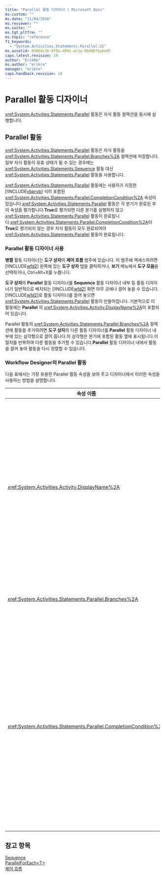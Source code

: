 ```yaml
---
title: "Parallel 활동 디자이너 | Microsoft Docs"
ms.custom: ""
ms.date: "11/04/2016"
ms.reviewer: ""
ms.suite: ""
ms.tgt_pltfrm: ""
ms.topic: "reference"
f1_keywords: 
  - "System.Activities.Statements.Parallel.UI"
ms.assetid: 0306dc3b-075a-4091-ac3a-96486fbabed5
caps.latest.revision: 10
author: "ErikRe"
ms.author: "erikre"
manager: "erikre"
caps.handback.revision: 10
---
```

# Parallel 활동 디자이너
<xref:System.Activities.Statements.Parallel> 활동은 자식 활동 컬렉션을 동시에 실행합니다.  
  
## Parallel 활동  
 <xref:System.Activities.Statements.Parallel> 활동은 자식 활동을 <xref:System.Activities.Statements.Parallel.Branches%2A> 컬렉션에 저장합니다.일부 자식 활동이 유휴 상태가 될 수 있는 경우에는 <xref:System.Activities.Statements.Sequence> 활동 대신 <xref:System.Activities.Statements.Parallel> 활동을 사용합니다.  
  
 <xref:System.Activities.Statements.Parallel> 활동에는 사용자가 지정한 [!INCLUDE[vbprvb](../code-quality/includes/vbprvb_md.md)] 식이 포함된 <xref:System.Activities.Statements.Parallel.CompletionCondition%2A> 속성이 있습니다.<xref:System.Activities.Statements.Parallel> 활동은 각 분기가 완료된 후 이 속성을 평가합니다.**True**로 평가되면 다른 분기를 실행하지 않고 <xref:System.Activities.Statements.Parallel> 활동이 완료됩니다.<xref:System.Activities.Statements.Parallel.CompletionCondition%2A>이 **True**로 평가되지 않는 경우 자식 활동이 모두 완료되어야 <xref:System.Activities.Statements.Parallel> 활동이 완료됩니다.  
  
### Parallel 활동 디자이너 사용  
 **병렬** 활동 디자이너는 **도구 상자**의 **제어 흐름** 범주에 있습니다. 이 범주에 액세스하려면 [!INCLUDE[wfd2](../workflow-designer/includes/wfd2_md.md)] 왼쪽에 있는 **도구 상자** 탭을 클릭하거나, **보기** 메뉴에서 **도구 모음**을 선택하거나, Ctrl\+Alt\+X를 누릅니다.  
  
 **도구 상자**의 **Parallel** 활동 디자이너를 **Sequence** 활동 디자이너 내부 등 활동 디자이너가 일반적으로 배치되는 [!INCLUDE[wfd2](../workflow-designer/includes/wfd2_md.md)] 화면 아무 곳에나 끌어 놓을 수 있습니다.[!INCLUDE[wfd2](../workflow-designer/includes/wfd2_md.md)]로 활동 디자이너를 끌어 놓으면 <xref:System.Activities.Statements.Parallel> 활동이 만들어집니다. 기본적으로 이 활동에는 **Parallel** 의 <xref:System.Activities.Activity.DisplayName%2A>이 포함되어 있습니다.  
  
 Parallel 활동의 <xref:System.Activities.Statements.Parallel.Branches%2A> 컬렉션에 활동을 추가하려면 **도구 상자**의 다른 활동 디자이너를 **Parallel** 활동 디자이너 내부에 있는 삼각형으로 끌어 옵니다.이 삼각형은 분기에 포함된 활동 옆에 표시됩니다.이 절차를 반복하여 다른 활동을 추가할 수 있습니다.**Parallel** 활동 디자이너 내에서 활동을 끌어 놓아 활동을 다시 정렬할 수 있습니다.  
  
### Workflow Designer의 Parallel 활동  
 다음 표에서는 가장 유용한 Parallel 활동 속성을 보여 주고 디자이너에서 이러한 속성을 사용하는 방법을 설명합니다.  
  
|속성 이름|필수|사용법|  
|-----------|--------|---------|  
|<xref:System.Activities.Activity.DisplayName%2A>|False|머리글에 활동 디자이너의 표시 이름을 지정합니다.기본값은 **Parallel**입니다.값은 **속성** 창에서 선택적으로 편집하거나 활동 디자이너 머리글에서 직접 편집할 수 있습니다.|  
|<xref:System.Activities.Statements.Parallel.Branches%2A>|True|실행할 자식 활동의 컬렉션을 포함합니다.|  
|<xref:System.Activities.Statements.Parallel.CompletionCondition%2A>|False|분기가 완료된 후 확인됩니다.**True**이면 예약된 보류 중인 분기가 취소됩니다.이 속성이 설정되어 있지 않거나 **False**가 아닌 경우에는 자식 활동이 모두 완료되어야 활동이 완료됩니다.기본값은 **null**입니다.|  
  
## 참고 항목  
 [Sequence](../workflow-designer/sequence-activity-designer.md)   
 [ParallelForEach\<T\>](../workflow-designer/parallelforeach-t-activity-designer.md)   
 [제어 흐름](../workflow-designer/control-flow-activity-designers.md)